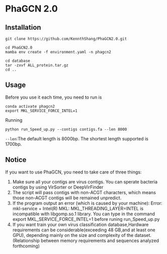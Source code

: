 # PhaGCN 2.0
## Installation
```
git clone https://github.com/KennthShang/PhaGCN2.0.git

cd PhaGCN2.0
mamba env create -f environment.yaml -n phagcn2

cd database
tar -zxvf ALL_protein.tar.gz
cd ..
```

## Usage

Before you use it each time, you need to run is
```
conda activate phagcn2
export MKL_SERVICE_FORCE_INTEL=1
```
Running
```
python run_Speed_up.py --contigs contigs.fa --len 8000
```
`--len`:The default length is 8000bp. The shortest length supported is 1700bp.  
## Notice

If you want to use PhaGCN, you need to take care of three things:

1. Make sure all your contigs are virus contigs. You can sperate bacteria contigs by using VirSorter or DeepVirFinder
2. The script will pass contigs with non-ACGT characters, which means those non-ACGT contigs will be remained unpredict.
3. If the program output an error (which is caused by your machine): Error: mkl-service + Intel(R) MKL: MKL_THREADING_LAYER=INTEL is incompatible with libgomp.so.1 library. You can type in the command export MKL_SERVICE_FORCE_INTEL=1 before runing run_Speed_up.py
4. If you want train your own virus classification database,Hardware requirements can be considerable(exceeding 48 GB,and at least one GPU), depending mainly on the size and complexity of the dataset. (Relationship between memory requirements and sequences analyzed forthcoming)
